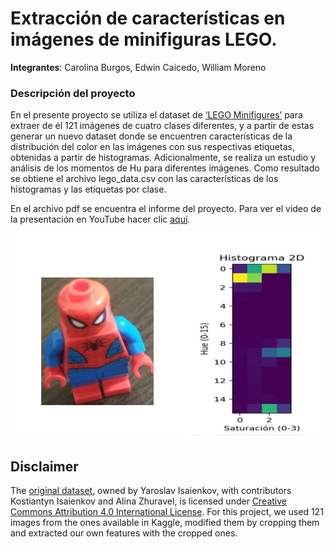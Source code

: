 # Extracción de características en imágenes de minifiguras LEGO.

**Integrantes**: Carolina Burgos, Edwin Caicedo, William Moreno

### Descripción del proyecto

En el presente proyecto se utiliza el dataset de [‘LEGO Minifigures’][kaggle] para extraer de él 121 imágenes de cuatro clases diferentes, y a partir de estas generar un nuevo dataset donde se encuentren características de la distribución del color en las imágenes con sus respectivas etiquetas, obtenidas a partir de histogramas. Adicionalmente, se realiza un estudio y análisis de los momentos de Hu para diferentes imágenes. Como resultado se obtiene el archivo lego_data.csv con las características de los histogramas y las etiquetas por clase.

En el archivo pdf se encuentra el informe del proyecto.
Para ver el video de la presentación en YouTube hacer clic [aquí][vid].

![](/readme_img/hist_sp.jpg)

## Disclaimer
The [original dataset][kaggle], owned by Yaroslav Isaienkov, with contributors Kostiantyn Isaienkov and Alina Zhuravel, is licensed under
[Creative Commons Attribution 4.0 International License][cc-by]. For this project, we used 121 images from the ones available in Kaggle, modified them by cropping them and extracted our own features with the cropped ones.

[cc-by]: http://creativecommons.org/licenses/by/4.0/
[kaggle]: https://www.kaggle.com/ihelon/lego-minifigures-classification
[vid]: https://youtu.be/385D_l8rPfs
